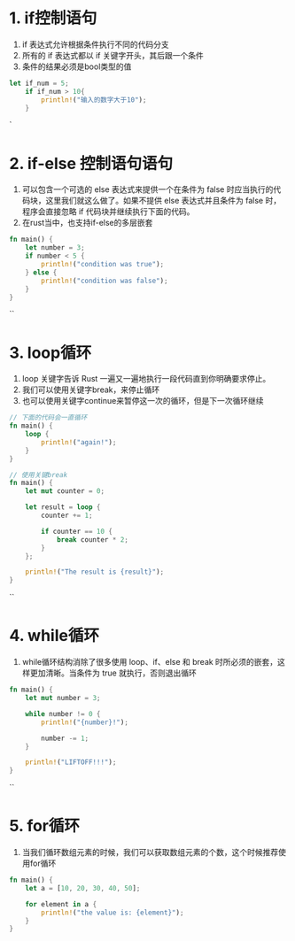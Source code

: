 # **1. if控制语句**
1. if 表达式允许根据条件执行不同的代码分支
2. 所有的 if 表达式都以 if 关键字开头，其后跟一个条件
3. 条件的结果必须是bool类型的值
```rust
let if_num = 5;
    if if_num > 10{
        println!("输入的数字大于10");
    }
```
`
# **2. if-else 控制语句语句**
1. 可以包含一个可选的 else 表达式来提供一个在条件为 false 时应当执行的代码块，这里我们就这么做了。如果不提供 else 表达式并且条件为 false 时，程序会直接忽略 if 代码块并继续执行下面的代码。
2. 在rust当中，也支持if-else的多层嵌套
```rust
fn main() {
    let number = 3;
    if number < 5 {
        println!("condition was true");
    } else {
        println!("condition was false");
    }
}
```
``
# **3. loop循环**
1. loop 关键字告诉 Rust 一遍又一遍地执行一段代码直到你明确要求停止。
2. 我们可以使用关键字break，来停止循环
3. 也可以使用关键字continue来暂停这一次的循环，但是下一次循环继续
```rust
// 下面的代码会一直循环
fn main() {
    loop {
        println!("again!");
    }
}

// 使用关键break
fn main() {
    let mut counter = 0;

    let result = loop {
        counter += 1;

        if counter == 10 {
            break counter * 2;
        }
    };

    println!("The result is {result}");
}
```

``
# **4. while循环**
1. while循环结构消除了很多使用 loop、if、else 和 break 时所必须的嵌套，这样更加清晰。当条件为 true 就执行，否则退出循环
```rust 
fn main() {
    let mut number = 3;

    while number != 0 {
        println!("{number}!");

        number -= 1;
    }

    println!("LIFTOFF!!!");
}
```
``
# **5. for循环**
1. 当我们循环数组元素的时候，我们可以获取数组元素的个数，这个时候推荐使用for循环
```rust
fn main() {
    let a = [10, 20, 30, 40, 50];

    for element in a {
        println!("the value is: {element}");
    }
}
```